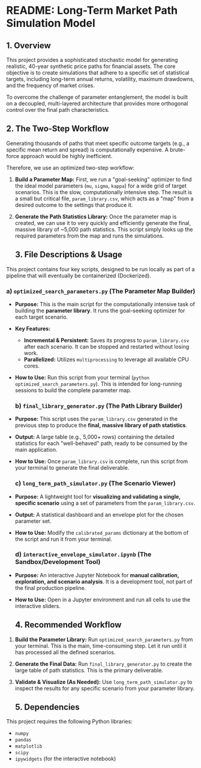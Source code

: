 # **README: Long-Term Market Path Simulation Model**

## **1\. Overview**

This project provides a sophisticated stochastic model for generating realistic, 40-year synthetic price paths for financial assets. The core objective is to create simulations that adhere to a specific set of statistical targets, including long-term annual returns, volatility, maximum drawdowns, and the frequency of market crises.

To overcome the challenge of parameter entanglement, the model is built on a decoupled, multi-layered architecture that provides more orthogonal control over the final path characteristics.

## **2\. The Two-Step Workflow**

Generating thousands of paths that meet specific outcome targets (e.g., a specific mean return and spread) is computationally expensive. A brute-force approach would be highly inefficient.

Therefore, we use an optimized two-step workflow:

1. **Build a Parameter Map:** First, we run a "goal-seeking" optimizer to find the ideal model parameters (`mu`, `sigma`, `kappa`) for a wide grid of target scenarios. This is the slow, computationally intensive step. The result is a small but critical file, `param_library.csv`, which acts as a "map" from a desired outcome to the settings that produce it.  
2. **Generate the Path Statistics Library:** Once the parameter map is created, we can use it to very quickly and efficiently generate the final, massive library of \~5,000 path statistics. This script simply looks up the required parameters from the map and runs the simulations.

   ## **3\. File Descriptions & Usage**

This project contains four key scripts, designed to be run locally as part of a pipeline that will eventually be containerized (Dockerized).

### **a) `optimized_search_parameters.py` (The Parameter Map Builder)**

* **Purpose:** This is the main script for the computationally intensive task of building the **parameter library**. It runs the goal-seeking optimizer for each target scenario.  
* **Key Features:**  
  * **Incremental & Persistent:** Saves its progress to `param_library.csv` after each scenario. It can be stopped and restarted without losing work.  
  * **Parallelized:** Utilizes `multiprocessing` to leverage all available CPU cores.  
* **How to Use:** Run this script from your terminal (`python optimized_search_parameters.py`). This is intended for long-running sessions to build the complete parameter map.

  ### **b) `final_library_generator.py` (The Path Library Builder)**

* **Purpose:** This script uses the `param_library.csv` generated in the previous step to produce the **final, massive library of path statistics**.  
* **Output:** A large table (e.g., 5,000+ rows) containing the detailed statistics for each "well-behaved" path, ready to be consumed by the main application.  
* **How to Use:** Once `param_library.csv` is complete, run this script from your terminal to generate the final deliverable.

  ### **c) `long_term_path_simulator.py` (The Scenario Viewer)**

* **Purpose:** A lightweight tool for **visualizing and validating a single, specific scenario** using a set of parameters from the `param_library.csv`.  
* **Output:** A statistical dashboard and an envelope plot for the chosen parameter set.  
* **How to Use:** Modify the `calibrated_params` dictionary at the bottom of the script and run it from your terminal.

  ### **d) `interactive_envelope_simulator.ipynb` (The Sandbox/Development Tool)**

* **Purpose:** An interactive Jupyter Notebook for **manual calibration, exploration, and scenario analysis**. It is a development tool, not part of the final production pipeline.  
* **How to Use:** Open in a Jupyter environment and run all cells to use the interactive sliders.

  ## **4\. Recommended Workflow**

1. **Build the Parameter Library:** Run `optimized_search_parameters.py` from your terminal. This is the main, time-consuming step. Let it run until it has processed all the defined scenarios.  
2. **Generate the Final Data:** Run `final_library_generator.py` to create the large table of path statistics. This is the primary deliverable.  
3. **Validate & Visualize (As Needed):** Use `long_term_path_simulator.py` to inspect the results for any specific scenario from your parameter library.

   ## **5\. Dependencies**

This project requires the following Python libraries:

* `numpy`  
* `pandas`  
* `matplotlib`  
* `scipy`  
* `ipywidgets` (for the interactive notebook)


